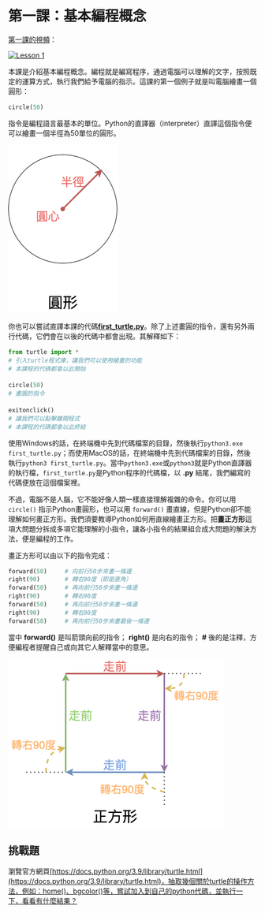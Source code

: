 # 第一課：基本編程概念

[第一課的視頻](https://youtu.be/Yf94am_VaUo)：

[![Lesson 1](https://img.youtube.com/vi/Yf94am_VaUo/0.jpg)](https://youtu.be/Yf94am_VaUo)

本課是介紹基本編程概念。編程就是編寫程序，通過電腦可以理解的文字，按照既定的運算方式，執行我們給予電腦的指示。這課的第一個例子就是叫電腦繪畫一個圓形：
```python
circle(50)
```
指令是編程語言最基本的單位。Python的直譯器（interpreter）直譯這個指令便可以繪畫一個半徑為50單位的圓形。

![Explain Circle](explain_circle.png)

你也可以嘗試直譯本課的代碼[**first_turtle.py**](/lesson1/first_turtle.py)。除了上述畫圓的指令，還有另外兩行代碼，它們會在以後的代碼中都會出現。其解釋如下：
```python
from turtle import *
# 引入turtle程式庫，讓我們可以使用繪畫的功能
# 本課程的代碼都會以此開始

circle(50)
# 畫圓的指令

exitonclick()
# 讓我們可以點擊離開程式
# 本課程的代碼都會以此終結
```

使用Windows的話，在終端機中先到代碼檔案的目錄，然後執行`python3.exe first_turtle.py`；而使用MacOS的話，在終端機中先到代碼檔案的目錄，然後執行`python3 first_turtle.py`。當中`python3.exe`或`python3`就是Python直譯器的執行檔，`first_turtle.py`是Python程序的代碼檔，以 **.py** 結尾，我們編寫的代碼便放在這個檔案裡。

不過，電腦不是人腦，它不能好像人類一樣直接理解複雜的命令。你可以用 `circle()` 指示Python畫圓形，也可以用 `forward()` 畫直線，但是Python卻不能理解如何畫正方形。我們須要教導Python如何用直線繪畫正方形。把**畫正方形**這項大問題分拆成多項它能理解的小指令，讓各小指令的結果組合成大問題的解決方法，便是編程的工作。

畫正方形可以由以下的指令完成：
```python
forward(50)     # 向前行50步來畫一條邊
right(90)       # 轉右90度（即是直角）
forward(50)     # 再向前行50步來畫一條邊
right(90)       # 轉右90度
forward(50)     # 再向前行50步來畫一條邊
right(90)       # 轉右90度
forward(50)     # 再向前行50步來畫最後一條邊
```
當中 **forward()** 是叫箭頭向前的指令； **right()** 是向右的指令； **#** 後的是注釋，方便編程者提醒自己或向其它人解釋當中的意思。

![Explain Square](explain_square.png)

## 挑戰題

瀏覽官方網頁[https://docs.python.org/3.9/library/turtle.html](https://docs.python.org/3.9/library/turtle.html)，抽取幾個關於turtle的操作方法，例如：home()、bgcolor()等，嘗試加入到自己的python代碼，並執行一下，看看有什麼結果？
